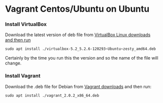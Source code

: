 # Vagrant Centos/Ubuntu on Ubuntu

### Install VirtualBox

Download the latest version of deb file from [VirtualBox Linux downloads and then run](https://www.virtualbox.org/wiki/Linux_Downloads)

```
sudo apt install ./virtualbox-5.2_5.2.6-120293~Ubuntu~zesty_amd64.deb
```

Certainly by the time you run this the version and so the name of the file will change.

### Install Vagrant

Download the .deb file for Debian from [Vagrant downloads](https://www.vagrantup.com/downloads.html) and then run:

```
sudo apt install ./vagrant_2.0.2_x86_64.deb
```
